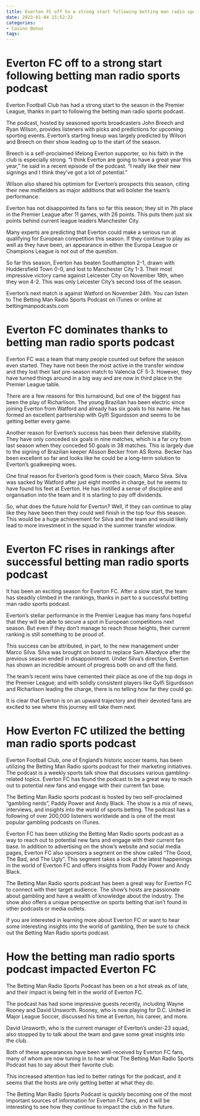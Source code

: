 ```yaml
---
title: Everton FC off to a strong start following betting man radio sports podcast
date: 2023-01-04 15:52:22
categories:
- Casino Bonus
tags:
---
```



#  Everton FC off to a strong start following betting man radio sports podcast

Everton Football Club has had a strong start to the season in the Premier League, thanks in part to following the betting man radio sports podcast.

The podcast, hosted by seasoned sports broadcasters John Breech and Ryan Wilson, provides listeners with picks and predictions for upcoming sporting events. Everton’s starting lineup was largely predicted by Wilson and Breech on their show leading up to the start of the season.

Breech is a self-proclaimed lifelong Everton supporter, so his faith in the club is especially strong. “I think Everton are going to have a great year this year,” he said in a recent episode of the podcast. “I really like their new signings and I think they’ve got a lot of potential.”

Wilson also shared his optimism for Everton’s prospects this season, citing their new midfielders as major additions that will bolster the team’s performance.

Everton has not disappointed its fans so far this season; they sit in 7th place in the Premier League after 11 games, with 26 points. This puts them just six points behind current league leaders Manchester City.

Many experts are predicting that Everton could make a serious run at qualifying for European competition this season. If they continue to play as well as they have been, an appearance in either the Europa League or Champions League is not out of the question.

So far this season, Everton has beaten Southampton 2-1, drawn with Huddersfield Town 0-0, and lost to Manchester City 1-3. Their most impressive victory came against Leicester City on November 18th, when they won 4-2. This was only Leicester City’s second loss of the season.

Everton’s next match is against Watford on November 24th. You can listen to The Betting Man Radio Sports Podcast on iTunes or online at bettingmanpodcasts.com

#  Everton FC dominates thanks to betting man radio sports podcast
Everton FC was a team that many people counted out before the season even started. They have not been the most active in the transfer window and they lost their last pre-season match to Valencia CF 5-3. However, they have turned things around in a big way and are now in third place in the Premier League table.

There are a few reasons for this turnaround, but one of the biggest has been the play of Richarlison. The young Brazilian has been electric since joining Everton from Watford and already has six goals to his name. He has formed an excellent partnership with Gylfi Sigurdsson and seems to be getting better every game.

Another reason for Everton’s success has been their defensive stability. They have only conceded six goals in nine matches, which is a far cry from last season when they conceded 50 goals in 38 matches. This is largely due to the signing of Brazilian keeper Alisson Becker from AS Roma. Becker has been excellent so far and looks like he could be a long-term solution to Everton’s goalkeeping woes.

One final reason for Everton’s good form is their coach, Marco Silva. Silva was sacked by Watford after just eight months in charge, but he seems to have found his feet at Everton. He has instilled a sense of discipline and organisation into the team and it is starting to pay off dividends.

So, what does the future hold for Everton? Well, if they can continue to play like they have been then they could well finish in the top four this season. This would be a huge achievement for Silva and the team and would likely lead to more investment in the squad in the summer transfer window.

#  Everton FC rises in rankings after successful betting man radio sports podcast
It has been an exciting season for Everton FC. After a slow start, the team has steadily climbed in the rankings, thanks in part to a successful betting man radio sports podcast.

Everton’s stellar performance in the Premier League has many fans hopeful that they will be able to secure a spot in European competitions next season. But even if they don’t manage to reach those heights, their current ranking is still something to be proud of.

This success can be attributed, in part, to the new management under Marco Silva. Silva was brought on board to replace Sam Allardyce after the previous season ended in disappointment. Under Silva’s direction, Everton has shown an incredible amount of progress both on and off the field.

The team’s recent wins have cemented their place as one of the top dogs in the Premier League; and with solidly consistent players like Gylfi Sigurdsson and Richarlison leading the charge, there is no telling how far they could go.

It is clear that Everton is on an upward trajectory and their devoted fans are excited to see where this journey will take them next.

#  How Everton FC utilized the betting man radio sports podcast 

Everton Football Club, one of England’s historic soccer teams, has been utilizing the Betting Man Radio sports podcast for their marketing initiatives. The podcast is a weekly sports talk show that discusses various gambling-related topics. Everton FC has found the podcast to be a great way to reach out to potential new fans and engage with their current fan base.

The Betting Man Radio sports podcast is hosted by two self-proclaimed “gambling nerds”, Paddy Power and Andy Black. The show is a mix of news, interviews, and insights into the world of sports betting. The podcast has a following of over 200,000 listeners worldwide and is one of the most popular gambling podcasts on iTunes.

Everton FC has been utilizing the Betting Man Radio sports podcast as a way to reach out to potential new fans and engage with their current fan base. In addition to advertising on the show’s website and social media pages, Everton FC also sponsors a segment on the show called “The Good, The Bad, and The Ugly”. This segment takes a look at the latest happenings in the world of Everton FC and offers insights from Paddy Power and Andy Black.

The Betting Man Radio sports podcast has been a great way for Everton FC to connect with their target audience. The show’s hosts are passionate about gambling and have a wealth of knowledge about the industry. The show also offers a unique perspective on sports betting that isn’t found in other podcasts or media outlets.

If you are interested in learning more about Everton FC or want to hear some interesting insights into the world of gambling, then be sure to check out the Betting Man Radio sports podcast.

#  How the betting man radio sports podcast impacted Everton FC

The Betting Man Radio Sports Podcast has been on a hot streak as of late, and their impact is being felt in the world of Everton FC.

The podcast has had some impressive guests recently, including Wayne Rooney and David Unsworth. Rooney, who is now playing for D.C. United in Major League Soccer, discussed his time at Everton, his career, and more.

David Unsworth, who is the current manager of Everton’s under-23 squad, also stopped by to talk about the team and gave some great insights into the club.

Both of these appearances have been well-received by Everton FC fans, many of whom are now tuning in to hear what The Betting Man Radio Sports Podcast has to say about their favorite club.

This increased attention has led to better ratings for the podcast, and it seems that the hosts are only getting better at what they do.

The Betting Man Radio Sports Podcast is quickly becoming one of the most important sources of information for Everton FC fans, and it will be interesting to see how they continue to impact the club in the future.